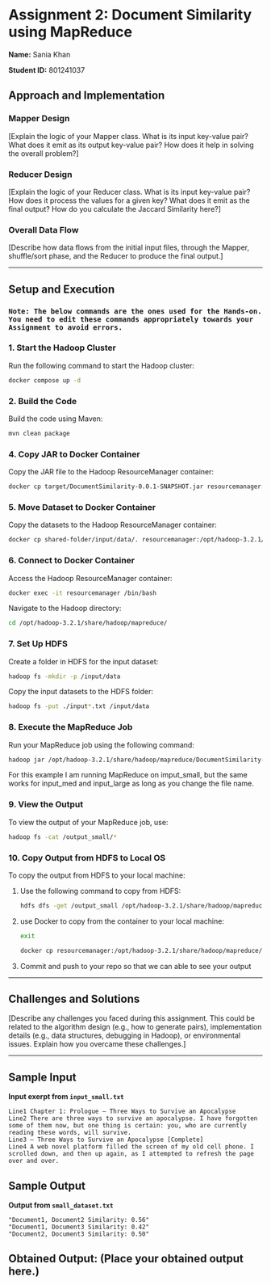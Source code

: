 # Assignment 2: Document Similarity using MapReduce

**Name:** Sania Khan

**Student ID:** 801241037

## Approach and Implementation

### Mapper Design
[Explain the logic of your Mapper class. What is its input key-value pair? What does it emit as its output key-value pair? How does it help in solving the overall problem?]

### Reducer Design
[Explain the logic of your Reducer class. What is its input key-value pair? How does it process the values for a given key? What does it emit as the final output? How do you calculate the Jaccard Similarity here?]

### Overall Data Flow
[Describe how data flows from the initial input files, through the Mapper, shuffle/sort phase, and the Reducer to produce the final output.]

---

## Setup and Execution

### ` Note: The below commands are the ones used for the Hands-on. You need to edit these commands appropriately towards your Assignment to avoid errors. `

### 1. **Start the Hadoop Cluster**

Run the following command to start the Hadoop cluster:

```bash
docker compose up -d
```

### 2. **Build the Code**

Build the code using Maven:

```bash
mvn clean package
```

### 4. **Copy JAR to Docker Container**

Copy the JAR file to the Hadoop ResourceManager container:

```bash
docker cp target/DocumentSimilarity-0.0.1-SNAPSHOT.jar resourcemanager:/opt/hadoop-3.2.1/share/hadoop/mapreduce/
```

### 5. **Move Dataset to Docker Container**

Copy the datasets to the Hadoop ResourceManager container:

```bash
docker cp shared-folder/input/data/. resourcemanager:/opt/hadoop-3.2.1/share/hadoop/mapreduce/
```

### 6. **Connect to Docker Container**

Access the Hadoop ResourceManager container:

```bash
docker exec -it resourcemanager /bin/bash
```

Navigate to the Hadoop directory:

```bash
cd /opt/hadoop-3.2.1/share/hadoop/mapreduce/
```

### 7. **Set Up HDFS**

Create a folder in HDFS for the input dataset:

```bash
hadoop fs -mkdir -p /input/data
```

Copy the input datasets to the HDFS folder:

```bash
hadoop fs -put ./input*.txt /input/data
```

### 8. **Execute the MapReduce Job**

Run your MapReduce job using the following command: 

```bash
hadoop jar /opt/hadoop-3.2.1/share/hadoop/mapreduce/DocumentSimilarity-0.0.1-SNAPSHOT.jar com.example.controller.DocumentSimilarityDriver /input/data/input_small.txt /output_small
```
For this example I am running MapReduce on imput_small, but the same works for input_med and input_large as long as you change the file name.

### 9. **View the Output**

To view the output of your MapReduce job, use:

```bash
hadoop fs -cat /output_small/*
```

### 10. **Copy Output from HDFS to Local OS**

To copy the output from HDFS to your local machine:

1. Use the following command to copy from HDFS:
    ```bash
    hdfs dfs -get /output_small /opt/hadoop-3.2.1/share/hadoop/mapreduce/
    ```

2. use Docker to copy from the container to your local machine:
   ```bash
   exit 
   ```
    ```bash
    docker cp resourcemanager:/opt/hadoop-3.2.1/share/hadoop/mapreduce/output/ shared-folder/output/
    ```
3. Commit and push to your repo so that we can able to see your output


---

## Challenges and Solutions

[Describe any challenges you faced during this assignment. This could be related to the algorithm design (e.g., how to generate pairs), implementation details (e.g., data structures, debugging in Hadoop), or environmental issues. Explain how you overcame these challenges.]

---
## Sample Input

**Input exerpt from `input_small.txt`**
```
Line1 Chapter 1: Prologue — Three Ways to Survive an Apocalypse
Line2 There are three ways to survive an apocalypse. I have forgotten some of them now, but one thing is certain: you, who are currently reading these words, will survive.
Line3 — Three Ways to Survive an Apocalypse [Complete]
Line4 A web novel platform filled the screen of my old cell phone. I scrolled down, and then up again, as I attempted to refresh the page over and over.
```
## Sample Output

**Output from `small_dataset.txt`**
```
"Document1, Document2 Similarity: 0.56"
"Document1, Document3 Similarity: 0.42"
"Document2, Document3 Similarity: 0.50"
```
## Obtained Output: (Place your obtained output here.)
